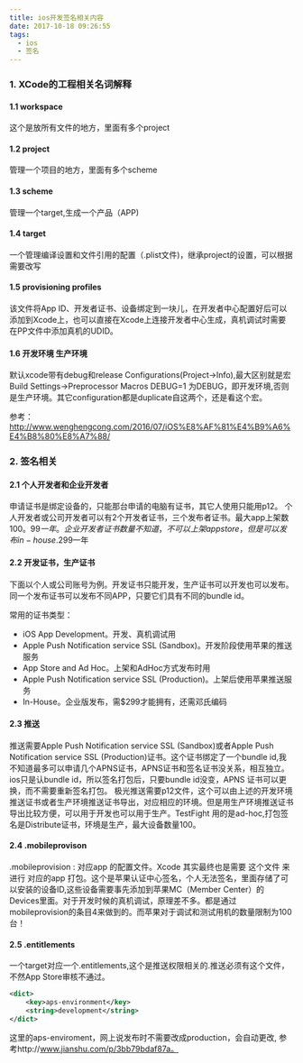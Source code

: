 ```yaml
---
title: ios开发签名相关内容
date: 2017-10-18 09:26:55
tags:
  - ios
  - 签名
---
```


### 1. XCode的工程相关名词解释

#### 1.1 workspace
这个是放所有文件的地方，里面有多个project

#### 1.2 project
管理一个项目的地方，里面有多个scheme

#### 1.3 scheme
管理一个target,生成一个产品（APP)

#### 1.4 target
一个管理编译设置和文件引用的配置（.plist文件)，继承project的设置，可以根据需要改写

#### 1.5 provisioning profiles
该文件将App ID、开发者证书、设备绑定到一块儿，在开发者中心配置好后可以添加到Xcode上，也可以直接在Xcode上连接开发者中心生成，真机调试时需要在PP文件中添加真机的UDID。

#### 1.6 开发环境 生产环境 
默认xcode带有debug和release Configurations(Project->Info),最大区别就是宏Build Settings->Preprocessor Macros DEBUG=1 为DEBUG，即开发环境,否则是生产环境。其它configuration都是duplicate自这两个，还是看这个宏。

<!-- more -->
参考：
http://www.wenghengcong.com/2016/07/iOS%E8%AF%81%E4%B9%A6%E4%B8%80%E8%A7%88/

### 2. 签名相关

#### 2.1 个人开发者和企业开发者
申请证书是绑定设备的，只能那台申请的电脑有证书，其它人使用只能用p12。
个人开发者或公司开发者可以有2个开发者证书，三个发布者证书。最大app上架数100。99$一年。
企业开发者证书数量不知道，不可以上架app store，但是可以发布in-house.299$一年

#### 2.2 开发证书，生产证书
下面以个人或公司账号为例。开发证书只能开发，生产证书可以开发也可以发布。同一个发布证书可以发布不同APP，只要它们具有不同的bundle id。

常用的证书类型：
  * iOS App Development。开发、真机调试用
  * Apple Push Notification service SSL (Sandbox)。开发阶段使用苹果的推送服务
  * App Store and Ad Hoc。上架和AdHoc方式发布时用
  * Apple Push Notification service SSL (Production)。上架后使用苹果推送服务
  * In-House。企业版发布，需$299才能拥有，还需邓氏编码

#### 2.3 推送
推送需要Apple Push Notification service SSL (Sandbox)或者Apple Push Notification service SSL (Production)证书。这个证书绑定了一个bundle id,我不知道最多可以申请几个APNS证书，APNS证书和签名证书没关系，相互独立。
ios只是认bundle id，所以签名打包后，只要bundle id没变，APNS 证书可以更换，而不需要重新签名打包。
极光推送需要p12文件，这个可以由上述的开发环境推送证书或者生产环境推送证书导出，对应相应的环境。但是用生产环境推送证书导出比较方便，可以用于开发也可以用于生产。TestFight 用的是ad-hoc,打包签名是Distribute证书，环境是生产，最大设备数量100。

#### 2.4 .mobileprovison
.mobileprovision : 对应app 的配置文件。Xcode 其实最终也是需要 这个文件 来进行 对应的app 打包。这个是苹果认证中心签名，个人无法签名，里面存储了可以安装的设备ID,这些设备需要事先添加到苹果MC（Member Center）的Devices里面。对于开发时候的真机调试，原理差不多。都是通过mobileprovision的条目4来做到的。而苹果对于调试和测试用机的数量限制为100台！

#### 2.5 .entitlements
一个target对应一个.entitlements,这个是推送权限相关的.推送必须有这个文件，不然App Store审核不通过。
``` xml
<dict>
	<key>aps-environment</key>
	<string>development</string>
</dict>
```
这里的aps-enviroment，网上说发布时不需要改成production，会自动更改, 参考http://www.jianshu.com/p/3bb79bdaf87a。